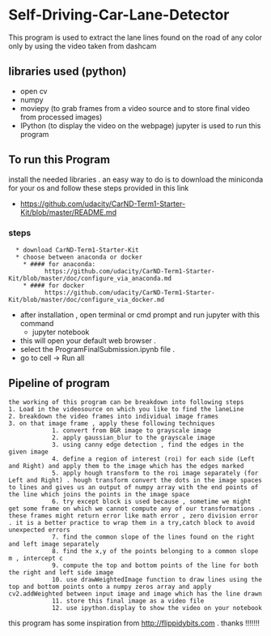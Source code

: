 # Self-Driving-Car-Lane-Detector

This program is used to extract the lane lines found on the road of any color only by using the video taken from dashcam
## libraries used (python)
  * open cv
  * numpy
  * moviepy (to grab frames from a video source and to store final video from processed images)
  * IPython (to display the video on the webpage)
jupyter is used to run this program 

## To run this Program
  install the needed libraries . an easy way to do is to download the miniconda for your os and follow these steps provided in this link
  * https://github.com/udacity/CarND-Term1-Starter-Kit/blob/master/README.md
  
  ### steps
      * download CarND-Term1-Starter-Kit
      * choose between anaconda or docker 
        * #### for anaconda:
              https://github.com/udacity/CarND-Term1-Starter-Kit/blob/master/doc/configure_via_anaconda.md
        * #### for docker
              https://github.com/udacity/CarND-Term1-Starter-Kit/blob/master/doc/configure_via_docker.md
  * after installation , open terminal or cmd prompt and run jupyter with this command
      * jupyter notebook
  * this will open your default web browser . 
  * select the ProgramFinalSubmission.ipynb file . 
  * go to cell -> Run all 
  
  ## Pipeline of program
    the working of this program can be breakdown into following steps
    1. Load in the videosource on which you like to find the laneLine
    2. breakdown the video frames into individual image frames
    3. on that image frame , apply these following techniques
                1. convert from BGR image to grayscale image
                2. apply gaussian_blur to the grayscale image
                3. using canny edge detection , find the edges in the given image
                4. define a region of interest (roi) for each side (Left and Right) and apply them to the image which has the edges marked
                5. apply hough transform to the roi image separately (for Left and Right) . hough transform convert the dots in the image spaces to lines and gives us an output of numpy array with the end points of the line which joins the points in the image space
                6. try except block is used because , sometime we might get some frame on which we cannot compute any of our transformations . these frames might return error like math error , zero division error . it is a better practice to wrap them in a try,catch block to avoid unexpected errors
                7. find the common slope of the lines found on the right and left image separately 
                8. find the x,y of the points belonging to a common slope m , intercept c
                9. compute the top and bottom points of the line for both the right and left side image
                10. use drawWeightedImage function to draw lines using the top and bottom points onto a numpy zeros array and apply cv2.addWeighted between input image and image which has the line drawn
                11. store this final image as a video file
                12. use ipython.display to show the video on your notebook 
                
 this program has some inspiration from http://flippidybits.com . thanks !!!!!!!
                
                
  



  


